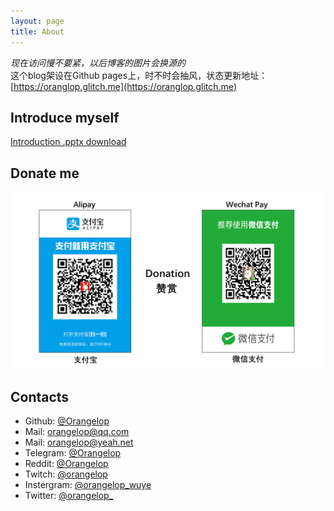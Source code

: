 ```yaml
---
layout: page
title: About
---
```


*现在访问慢不要紧，以后博客的图片会换源的*  
这个blog架设在Github pages上，时不时会抽风，状态更新地址：[https://oranglop.glitch.me](https://oranglop.glitch.me)  

## Introduce myself

<i class="fas fa-download"></i> <i class="fas fa-file-powerpoint"></i>
[Introduction .pptx download](./introduction.pptx)

## Donate me

![donation](./donation.png)

## Contacts

- Github: [@Orangelop](https://github.com/Orangelop)  
- Mail: [orangelop@qq.com](mailto://orangelop@qq.com)  
- Mail: [orangelop@yeah.net](mailto://orangelop@yeah.net)  
- Telegram: [@Orangelop](https://t.me/orangelop)  
- Reddit: [@Orangelop](https://www.reddit.com/user/Orangelop)  
- Twitch: [@orangelop](https://www.twitch.tv/orangelop)  
- Instergram: [@orangelop_wuye](https://www.instagram.com/orangelop_wuye/)  
- Twitter: [@orangelop_](https://twitter.com/orangelop_)  
